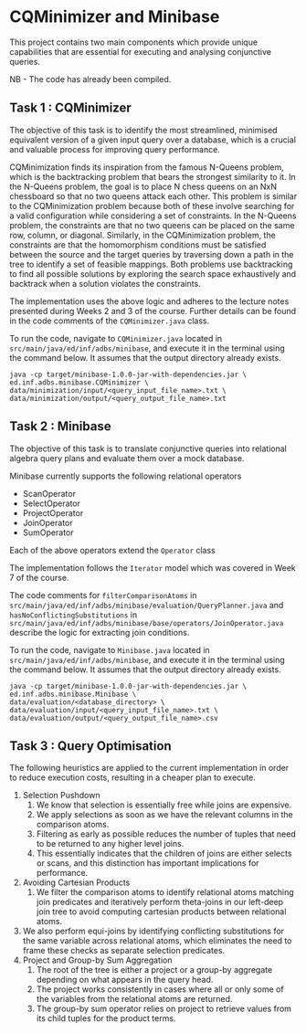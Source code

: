 # CQMinimizer and Minibase

This project contains two main components which provide unique capabilities that are essential for executing and analysing conjunctive queries.

NB - The code has already been compiled.

## Task 1 : CQMinimizer
The objective of this task is to identify the most streamlined, minimised equivalent version of a given input query over a database, which is a crucial and valuable process for improving query performance.

CQMinimization finds its inspiration from the famous N-Queens problem, which is the backtracking problem that bears the strongest similarity to it. 
In the N-Queens problem, the goal is to place N chess queens on an NxN chessboard so that no two queens attack each other.
This problem is similar to the CQMinimization problem because both of these involve searching for a valid configuration while considering a set of constraints. 
In the N-Queens problem, the constraints are that no two queens can be placed on the same row, column, or diagonal. 
Similarly, in the CQMinimization problem, the constraints are that the homomorphism conditions must be satisfied between the source and the target queries by traversing down a path in the tree to identify a set of feasible mappings. 
Both problems use backtracking to find all possible solutions by exploring the search space exhaustively and backtrack when a solution violates the constraints.

The implementation uses the above logic and adheres to the lecture notes presented during Weeks 2 and 3 of the course. Further details can be found in the code comments of the `CQMinimizer.java` class.

To run the code, navigate to `CQMinimizer.java` located in `src/main/java/ed/inf/adbs/minibase`, and execute it in the terminal using the command below.
It assumes that the output directory already exists.

    java -cp target/minibase-1.0.0-jar-with-dependencies.jar \ 
    ed.inf.adbs.minibase.CQMinimizer \
    data/minimization/input/<query_input_file_name>.txt \
    data/minimization/output/<query_output_file_name>.txt

## Task 2 : Minibase
The objective of this task is to translate conjunctive queries into relational algebra query plans and evaluate them over a mock database.

Minibase currently supports the following relational operators 
- ScanOperator 
- SelectOperator 
- ProjectOperator 
- JoinOperator 
- SumOperator

Each of the above operators extend the `Operator` class

The implementation follows the `Iterator` model which was covered in Week 7 of the course.

The code comments for `filterComparisonAtoms` in `src/main/java/ed/inf/adbs/minibase/evaluation/QueryPlanner.java` and 
`hasNoConflictingSubstitutions` in `src/main/java/ed/inf/adbs/minibase/base/operators/JoinOperator.java` describe the logic for extracting join conditions.

To run the code, navigate to `Minibase.java` located in `src/main/java/ed/inf/adbs/minibase`, and execute it in the terminal using the command below.
It assumes that the output directory already exists.

    java -cp target/minibase-1.0.0-jar-with-dependencies.jar \
    ed.inf.adbs.minibase.Minibase \
    data/evaluation/<database_directory> \
    data/evaluation/input/<query_input_file_name>.txt \
    data/evaluation/output/<query_output_file_name>.csv

## Task 3 : Query Optimisation

The following heuristics are applied to the current implementation in order to reduce execution costs, resulting in a cheaper plan to execute.

1. Selection Pushdown
   1. We know that selection is essentially free while joins are expensive.
   2. We apply selections as soon as we have the relevant columns in the comparison atoms.
   3. Filtering as early as possible reduces the number of tuples that need to be returned to any higher level joins.
   4. This essentially indicates that the children of joins are either selects or scans, and this distinction has important implications for performance.
2. Avoiding Cartesian Products
   1. We filter the comparison atoms to identify relational atoms matching join predicates and iteratively perform theta-joins in our left-deep join tree to avoid computing cartesian products between relational atoms.
3. We also perform equi-joins by identifying conflicting substitutions for the same variable across relational atoms, which eliminates the need to frame these checks as separate selection predicates.
4. Project and Group-by Sum Aggregation
   1. The root of the tree is either a project or a group-by aggregate depending on what appears in the query head.
   2. The project works consistently in cases where all or only some of the variables from the relational atoms are returned.
   3. The group-by sum operator relies on project to retrieve values from its child tuples for the product terms.